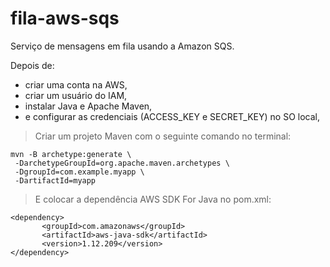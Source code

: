 # fila-aws-sqs
Serviço de mensagens em fila usando a Amazon SQS.

Depois de: <br>
- criar uma conta na AWS,<br>
- criar um usuário do IAM,<br>
- instalar Java e Apache Maven,<br>
- e configurar as credenciais (ACCESS_KEY e SECRET_KEY) no SO local,<br>

> Criar um projeto Maven com o seguinte comando no terminal:
```
mvn -B archetype:generate \
 -DarchetypeGroupId=org.apache.maven.archetypes \
 -DgroupId=com.example.myapp \
 -DartifactId=myapp
 ```
 
> E colocar a dependência AWS SDK For Java no pom.xml:
 
 ```
<dependency>
    	<groupId>com.amazonaws</groupId>
    	<artifactId>aws-java-sdk</artifactId>
    	<version>1.12.209</version>
</dependency>
```
